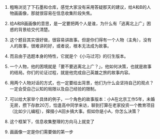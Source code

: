 1. 粗略浏览了下石墨和仓库，感觉大家没有采用答疑那天的建议，给A和B的人物画画像，那就很容易在信息收集阶段失焦。 

2. 给A和B画画像的意思，是一定要把两个人是谁，为什么有「逃离北上广」困惑的背景给交代清楚。

3. 这个题目其实很好做，很容易讲故事。但是你们得有一个人物（主角），没有人的故事，很难讲的好，或者说，根本无法成为故事。

4. 而且由于选题本身的特性，它就是个《小马过河》的衍生版本。

5. 一个人物，他的困境就是「要不要逃离北上广？」，他如何决策，也就是故事的结局。你们的论证过程，就是他完成自己英雄之旅的故事内容。

6. 用两个人物对话的方式，也一定要给出背景，他们为什么会坚持自己的观点？一定会受自己认知的局限以及自己经验的限制。

7. 可以给大家举个具体的例子，一个角色的故事版本：小A在北京工作5年，未婚无房，攒下存款20万，恰逢高中同学来访，聊到打算在老家投资一个教育项目（比如少儿编程），撺掇小A回乡搞大事。假如你是小A，你怎么决策？

8. 这个框架下，信息收集整理的方向马上就变了

9. 画画像一定是你们需要做的第一步